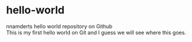 # hello-world
nnamderts hello world repository on Github <br />
This is my first hello world on Git and I guess we will see where this goes.
